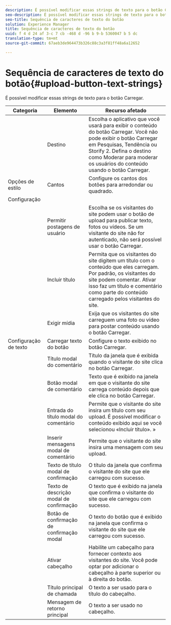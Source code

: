 ```yaml
---
description: É possível modificar essas strings de texto para o botão Carregar.
seo-description: É possível modificar essas strings de texto para o botão Carregar.
seo-title: Sequência de caracteres de texto do botão
solution: Experience Manager
title: Sequência de caracteres de texto do botão
uuid: f 4 d 24 af 3-c 7 cb -468 d -96 b 9-b 5360047 b 5 dc
translation-type: tm+mt
source-git-commit: 67aeb3de964473b326c88c3a3f81ff48a6a12652

---
```



# Sequência de caracteres de texto do botão{#upload-button-text-strings}

É possível modificar essas strings de texto para o botão Carregar.



| Categoria | Elemento | Recurso afetado |
|---|---|---|
|  | Destino | Escolha o aplicativo que você usará para exibir o conteúdo do botão Carregar. Você não pode exibir o botão Carregar em Pesquisas, Tendência ou Storify 2. Defina o destino como Moderar para moderar os usuários do conteúdo usando o botão Carregar. |
| Opções de estilo | Cantos | Configure os cantos dos botões para arredondar ou quadrado. |
| Configuração |  |  |
|  | Permitir postagens de usuário | Escolha se os visitantes do site podem usar o botão de upload para publicar texto, fotos ou vídeos. Se um visitante do site não for autenticado, não será possível usar o botão Carregar. |
|  | Incluir título | Permita que os visitantes do site digitem um título com o conteúdo que eles carregam. Por padrão, os visitantes do site podem comentar. Ativar isso faz um título e comentário como parte do conteúdo carregado pelos visitantes do site. |
|  | Exigir mídia | Exija que os visitantes do site carreguem uma foto ou vídeo para postar conteúdo usando o botão Carregar. |
| Configuração de texto | Carregar texto do botão | Configure o texto exibido no botão Carregar. |
|  | Título modal do comentário | Título da janela que é exibida quando o visitante do site clica no botão Carregar. |
|  | Botão modal de comentário | Texto que é exibido na janela em que o visitante do site carrega conteúdo depois que ele clica no botão Carregar. |
|  | Entrada do título modal do comentário | Permite que o visitante do site insira um título com seu upload. É possível modificar o conteúdo exibido aqui se você selecionou «Incluir título». » |
|  | Inserir mensagens modal de comentário | Permite que o visitante do site insira uma mensagem com seu upload. |
|  | Texto de título modal de confirmação | O título da janela que confirma o visitante do site que ele carregou com sucesso. |
|  | Texto de descrição modal de confirmação | O texto que é exibido na janela que confirma o visitante do site que ele carregou com sucesso. |
|  | Botão de confirmação de confirmação modal | O texto do botão que é exibido na janela que confirma o visitante do site que ele carregou com sucesso. |
|  | Ativar cabeçalho | Habilite um cabeçalho para fornecer contexto aos visitantes do site. Você pode optar por adicionar o cabeçalho à parte superior ou à direita do botão. |
|  | Título principal de chamada | O texto a ser usado para o título do cabeçalho. |
|  | Mensagem de retorno principal | O texto a ser usado no cabeçalho. |

